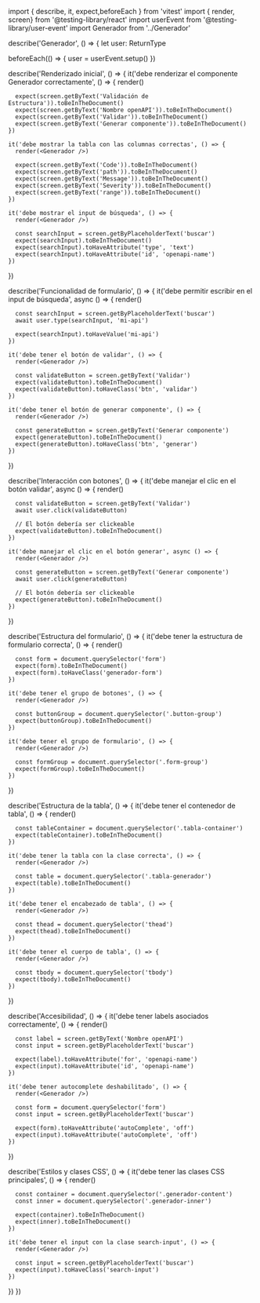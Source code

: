 import { describe, it, expect,beforeEach } from 'vitest'
import { render, screen} from '@testing-library/react'
import userEvent from '@testing-library/user-event'
import Generador from '../Generador'

describe('Generador', () => {
  let user: ReturnType<typeof userEvent.setup>

  beforeEach(() => {
    user = userEvent.setup()
  })

  describe('Renderizado inicial', () => {
    it('debe renderizar el componente Generador correctamente', () => {
      render(<Generador />)
      
      expect(screen.getByText('Validación de Estructura')).toBeInTheDocument()
      expect(screen.getByText('Nombre openAPI')).toBeInTheDocument()
      expect(screen.getByText('Validar')).toBeInTheDocument()
      expect(screen.getByText('Generar componente')).toBeInTheDocument()
    })

    it('debe mostrar la tabla con las columnas correctas', () => {
      render(<Generador />)
      
      expect(screen.getByText('Code')).toBeInTheDocument()
      expect(screen.getByText('path')).toBeInTheDocument()
      expect(screen.getByText('Message')).toBeInTheDocument()
      expect(screen.getByText('Severity')).toBeInTheDocument()
      expect(screen.getByText('range')).toBeInTheDocument()
    })

    it('debe mostrar el input de búsqueda', () => {
      render(<Generador />)
      
      const searchInput = screen.getByPlaceholderText('buscar')
      expect(searchInput).toBeInTheDocument()
      expect(searchInput).toHaveAttribute('type', 'text')
      expect(searchInput).toHaveAttribute('id', 'openapi-name')
    })
  })

  describe('Funcionalidad de formulario', () => {
    it('debe permitir escribir en el input de búsqueda', async () => {
      render(<Generador />)
      
      const searchInput = screen.getByPlaceholderText('buscar')
      await user.type(searchInput, 'mi-api')
      
      expect(searchInput).toHaveValue('mi-api')
    })

    it('debe tener el botón de validar', () => {
      render(<Generador />)
      
      const validateButton = screen.getByText('Validar')
      expect(validateButton).toBeInTheDocument()
      expect(validateButton).toHaveClass('btn', 'validar')
    })

    it('debe tener el botón de generar componente', () => {
      render(<Generador />)
      
      const generateButton = screen.getByText('Generar componente')
      expect(generateButton).toBeInTheDocument()
      expect(generateButton).toHaveClass('btn', 'generar')
    })
  })

  describe('Interacción con botones', () => {
    it('debe manejar el clic en el botón validar', async () => {
      render(<Generador />)
      
      const validateButton = screen.getByText('Validar')
      await user.click(validateButton)
      
      // El botón debería ser clickeable
      expect(validateButton).toBeInTheDocument()
    })

    it('debe manejar el clic en el botón generar', async () => {
      render(<Generador />)
      
      const generateButton = screen.getByText('Generar componente')
      await user.click(generateButton)
      
      // El botón debería ser clickeable
      expect(generateButton).toBeInTheDocument()
    })
  })

  describe('Estructura del formulario', () => {
    it('debe tener la estructura de formulario correcta', () => {
      render(<Generador />)
      
      const form = document.querySelector('form')
      expect(form).toBeInTheDocument()
      expect(form).toHaveClass('generador-form')
    })

    it('debe tener el grupo de botones', () => {
      render(<Generador />)
      
      const buttonGroup = document.querySelector('.button-group')
      expect(buttonGroup).toBeInTheDocument()
    })

    it('debe tener el grupo de formulario', () => {
      render(<Generador />)
      
      const formGroup = document.querySelector('.form-group')
      expect(formGroup).toBeInTheDocument()
    })
  })

  describe('Estructura de la tabla', () => {
    it('debe tener el contenedor de tabla', () => {
      render(<Generador />)
      
      const tableContainer = document.querySelector('.tabla-container')
      expect(tableContainer).toBeInTheDocument()
    })

    it('debe tener la tabla con la clase correcta', () => {
      render(<Generador />)
      
      const table = document.querySelector('.tabla-generador')
      expect(table).toBeInTheDocument()
    })

    it('debe tener el encabezado de tabla', () => {
      render(<Generador />)
      
      const thead = document.querySelector('thead')
      expect(thead).toBeInTheDocument()
    })

    it('debe tener el cuerpo de tabla', () => {
      render(<Generador />)
      
      const tbody = document.querySelector('tbody')
      expect(tbody).toBeInTheDocument()
    })
  })

  describe('Accesibilidad', () => {
    it('debe tener labels asociados correctamente', () => {
      render(<Generador />)
      
      const label = screen.getByText('Nombre openAPI')
      const input = screen.getByPlaceholderText('buscar')
      
      expect(label).toHaveAttribute('for', 'openapi-name')
      expect(input).toHaveAttribute('id', 'openapi-name')
    })

    it('debe tener autocomplete deshabilitado', () => {
      render(<Generador />)
      
      const form = document.querySelector('form')
      const input = screen.getByPlaceholderText('buscar')
      
      expect(form).toHaveAttribute('autoComplete', 'off')
      expect(input).toHaveAttribute('autoComplete', 'off')
    })
  })

  describe('Estilos y clases CSS', () => {
    it('debe tener las clases CSS principales', () => {
      render(<Generador />)
      
      const container = document.querySelector('.generador-content')
      const inner = document.querySelector('.generador-inner')
      
      expect(container).toBeInTheDocument()
      expect(inner).toBeInTheDocument()
    })

    it('debe tener el input con la clase search-input', () => {
      render(<Generador />)
      
      const input = screen.getByPlaceholderText('buscar')
      expect(input).toHaveClass('search-input')
    })
  })
})
